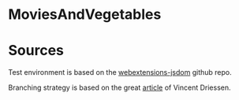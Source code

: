 # MoviesAndVegetables

# Sources
Test environment is based on the [webextensions-jsdom](https://github.com/webexts/webextensions-jsdom) github repo.

Branching strategy is based on the great [article](https://nvie.com/posts/a-successful-git-branching-model/) of Vincent Driessen.

